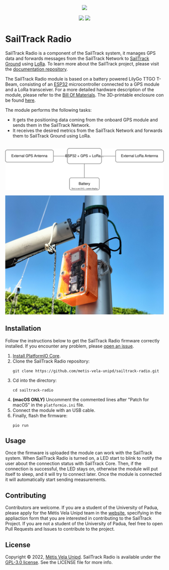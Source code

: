 <p align="center">
  <img src="https://raw.githubusercontent.com/metis-vela-unipd/sailtrack-docs/main/Assets/SailTrack%20Logo.svg" width="180">
</p>

<p align="center">
  <img src="https://img.shields.io/github/license/metis-vela-unipd/sailtrack-radio" />
  <img src="https://img.shields.io/github/v/release/metis-vela-unipd/sailtrack-radio" />
</p>

# SailTrack Radio

SailTrack Radio is a component of the SailTrack system, it manages GPS data and forwards messages from the SailTrack Network to [SailTrack Ground](https://github.com/metis-vela-unipd/sailtrack-ground) using [LoRa](https://lora-alliance.org). To learn more about the SailTrack project, please visit the [documentation repository](https://github.com/metis-vela-unipd/sailtrack-docs).

The SailTrack Radio module is based on a battery powered LilyGo TTGO T-Beam, consisting of an [ESP32](https://www.espressif.com/en/products/socs/esp32) microcontroller connected to a GPS module and a LoRa transceiver. For a more detailed hardware description of the module, please refer to the [Bill Of Materials](hardware/BOM.csv). The 3D-printable enclosure con be found [here](hardware/STL).

The module performs the following tasks:

* It gets the positioning data coming from the onboard GPS module and sends them in the SailTrack Network.
* It receives the desired metrics from the SailTrack Network and forwards them to SailTrack Ground using LoRa.

<p align="center">
  <br/>
  <img src="hardware/Connection Diagram.svg">
</p>

![module-image](hardware/Module%20Image.jpg)

## Installation

Follow the instructions below to get the SailTrack Radio firmware correctly installed. If you encounter any problem, please [open an issue](https://github.com/metis-vela-unipd/sailtrack-radio/issues/new).

1. [Install PlatformIO Core](https://docs.platformio.org/en/latest/core/installation/index.html).
2. Clone the SailTrack Radio repository:
   ```
   git clone https://github.com/metis-vela-unipd/sailtrack-radio.git 
   ``` 
3. Cd into the directory:
   ```
   cd sailtrack-radio
   ```
4. **(macOS ONLY)** Uncomment the commented lines after "Patch for macOS" in the `platformio.ini` file.
5. Connect the module with an USB cable.
6. Finally, flash the firmware:
   ```
   pio run
   ```

## Usage

Once the firmware is uploaded the module can work with the SailTrack system. When SailTrack Radio is turned on, a LED start to blink to notify the user about the connection status with SailTrack Core. Then, if the connection is successful, the LED stays on, otherwise the module will put itself to sleep, and it will try to connect later. Once the module is connected it will automatically start sending measurements.

## Contributing

Contributors are welcome. If you are a student of the University of Padua, please apply for the Métis Vela Unipd team in the [website](http://metisvela.dii.unipd.it), specifying in the appliaction form that you are interested in contributing to the SailTrack Project. If you are not a student of the University of Padua, feel free to open Pull Requests and Issues to contribute to the project.

## License

Copyright © 2022, [Métis Vela Unipd](https://github.com/metis-vela-unipd). SailTrack Radio is available under the [GPL-3.0 license](https://www.gnu.org/licenses/gpl-3.0.en.html). See the LICENSE file for more info. 
